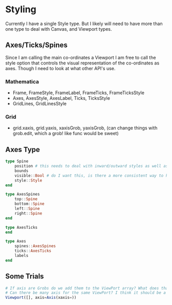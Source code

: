 # Styling
Currently I have a single Style type. But I likely will need to have more than one type to
deal with Canvas, and Viewport types.

## Axes/Ticks/Spines
Since I am calling the main co-ordinates a Viewport I am free to call the style option that
controls the visual representation of the co-ordinates as axes. Though I need to look at
what other API's use.

### Mathematica
* Frame, FrameStyle, FrameLabel, FrameTicks, FrameTicksStyle
* Axes, AxesStyle, AxesLabel, Ticks, TicksStyle
* GridLines, GridLinesStyle

### Grid
* grid.xaxis, grid.yaxis, xaxisGrob, yaxisGrob, (can change things with grob.edit, which a
    grob! like func would be sweet)

## Axes Type
```julia
type Spine
    position # this needs to deal with inward/outward styles as well as special "center", or the different coordinate locations
    bounds
    visible::Bool # do I want this, is there a more consistent way to have this on/off
    style::Style
end

type AxesSpines
    top::Spine
    bottom::Spine
    left::Spine
    right::Spine
end

type AxesTicks
end

type Axes
    spines::AxesSpines
    ticks::AxesTicks
    labels
end
```

## Some Trials

```julia
# If axis are Grobs do we add them to the ViewPort array? What does that mean for the order?
# Can there be many axis for the same ViewPort? I think it should be a ViewPort field
Viewport([], axis=Axis(xaxis=))
```
